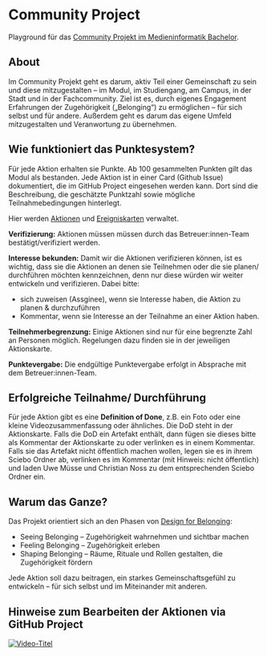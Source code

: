 # Community Project
Playground für das [Community Projekt im Medieninformatik Bachelor](https://www.medieninformatik.th-koeln.de/mi-5.0/medieninformatik-bachelor/modulbeschreibungen-bpo5/BA_Communityprojekt/).

## About

Im Community Projekt geht es darum, aktiv Teil einer Gemeinschaft zu sein und diese mitzugestalten – im Modul, im Studiengang, am Campus, in der Stadt und in der Fachcommunity. Ziel ist es, durch eigenes Engagement Erfahrungen der Zugehörigkeit („Belonging“) zu ermöglichen – für sich selbst und für andere. Außerdem geht es darum das eigene Umfeld mitzugestalten und Veranwortung zu übernehmen.

## Wie funktioniert das Punktesystem?
Für jede Aktion erhalten sie Punkte. Ab 100 gesammelten Punkten gilt das Modul als bestanden. Jede Aktion ist in einer Card (Github Issue) dokumentiert, die im GitHub Project eingesehen werden kann. Dort sind die Beschreibung, die geschätzte Punktzahl sowie mögliche Teilnahmebedingungen hinterlegt.

Hier werden [Aktionen](https://github.com/users/cnoss/projects/5) und [Ereigniskarten](https://github.com/users/cnoss/projects/5/views/1) verwaltet. 


**Verifizierung:** Aktionen müssen müssen durch das Betreuer:innen-Team bestätigt/verifiziert werden.

**Interesse bekunden:** Damit wir die Aktionen verifizieren können, ist es wichtig, dass sie die Aktionen an denen sie Teilnehmen oder die sie planen/ durchführen möchten kennzeichnen, denn nur diese
würden wir weiter entwickeln und verifizieren. Dabei bitte:
- sich zuweisen (Assginee), wenn sie Interesse haben, die
Aktion zu planen & durchzuführen
- Kommentar, wenn sie Interesse an der Teilnahme an einer Aktion haben.

**Teilnehmerbegrenzung:** Einige Aktionen sind nur für eine begrenzte Zahl an Personen möglich. Regelungen dazu finden sie in der jeweiligen Aktionskarte.

**Punktevergabe:** Die endgültige Punktevergabe erfolgt in Absprache mit dem Betreuer:innen-Team.

## Erfolgreiche Teilnahme/ Durchführung
Für jede Aktion gibt es eine **Definition of Done**, z.B. ein Foto oder eine kleine Videozusammenfassung oder ähnliches. Die DoD steht in der Aktionskarte. Falls die DoD ein Artefakt enthält, dann fügen sie dieses bitte als Kommentar der Aktionskarte zu oder verlinken es in einem Kommentar. Falls sie das Artefakt nicht öffentlich machen wollen, legen sie es in ihrem Sciebo Ordner ab, verlinken es im Kommentar (mit Hinweis: nicht öffentlich) und laden Uwe Müsse und Christian Noss zu dem entsprechenden Sciebo Ordner ein. 

## Warum das Ganze?
Das Projekt orientiert sich an den Phasen von [Design for Belonging](https://www.designforbelonging.com):

- Seeing Belonging – Zugehörigkeit wahrnehmen und sichtbar machen
- Feeling Belonging – Zugehörigkeit erleben
- Shaping Belonging – Räume, Rituale und Rollen gestalten, die Zugehörigkeit fördern

Jede Aktion soll dazu beitragen, ein starkes Gemeinschaftsgefühl zu entwickeln – für sich selbst und im Miteinander mit anderen.


## Hinweise zum Bearbeiten der Aktionen via GitHub Project

[![Video-Titel](https://img.youtube.com/vi/dt5Sdy65vYg/0.jpg)](https://www.youtube.com/watch?v=dt5Sdy65vYg)
